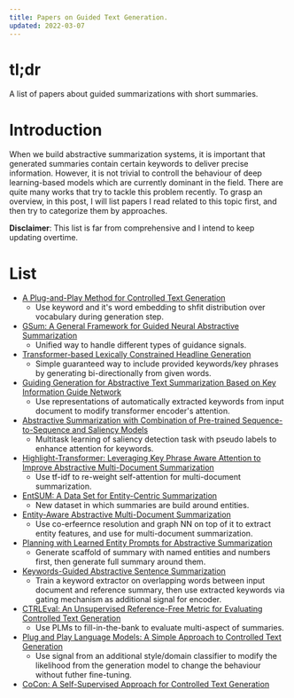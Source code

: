 ```yaml
---
title: Papers on Guided Text Generation.
updated: 2022-03-07
---
```


# tl;dr

A list of papers about guided summarizations with short summaries.

# Introduction

When we build abstractive summarization systems, it is important that generated summaries contain certain keywords to deliver precise information.
However, it is not trivial to controll the behaviour of deep learning-based models which are currently dominant in the field.
There are quite many works that try to tackle this problem recently.
To grasp an overview, in this post, I will list papers I read related to this topic first, and then try to categorize them by approaches.

**Disclaimer**: This list is far from comprehensive and I intend to keep updating overtime.

# List

- [A Plug-and-Play Method for Controlled Text Generation](https://aclanthology.org/2021.findings-emnlp.334)
  - Use keyword and it's word embedding to shfit distribution over vocabulary during generation step.
- [GSum: A General Framework for Guided Neural Abstractive Summarization](https://aclanthology.org/2021.naacl-main.384/)
  - Unified way to handle different types of guidance signals.
- [Transformer-based Lexically Constrained Headline Generation](https://aclanthology.org/2021.emnlp-main.335/)
  - Simple guaranteed way to include provided keywords/key phrases by generating bi-directionally from given words.
- [Guiding Generation for Abstractive Text Summarization Based on Key Information Guide Network](https://aclanthology.org/N18-2009)
  - Use representations of automatically extracted keywords from input document to modify transformer encoder's attention.
- [Abstractive Summarization with Combination of Pre-trained Sequence-to-Sequence and Saliency Models](https://arxiv.org/abs/2003.13028)
  - Multitask learning of saliency detection task with pseudo labels to enhance attention for keywords.
- [Highlight-Transformer: Leveraging Key Phrase Aware Attention to Improve Abstractive Multi-Document Summarization](https://aclanthology.org/2021.findings-acl.445)
  - Use tf-idf to re-weight self-attention for multi-document summarization.
- [EntSUM: A Data Set for Entity-Centric Summarization](http://arxiv.org/abs/2204.02213)
  - New dataset in which summaries are build around entities.
- [Entity-Aware Abstractive Multi-Document Summarization](https://aclanthology.org/2021.findings-acl.30)
  - Use co-erfeernce resolution and graph NN on top of it to extract entity features, and use for multi-document summarization.
- [Planning with Learned Entity Prompts for Abstractive Summarization](https://direct.mit.edu/tacl/article/doi/10.1162/tacl_a_00438/108867/Planning-with-Learned-Entity-Prompts-for)
  - Generate scaffold of summary with named entities and numbers first, then generate full summary around them.
- [Keywords-Guided Abstractive Sentence Summarization](https://ojs.aaai.org/index.php/AAAI/article/view/6333)
  - Train a keyword extractor on overlapping words between input document and reference summary, then use extracted keywords via gating mechanism as additional signal for encoder.
- [CTRLEval: An Unsupervised Reference-Free Metric for Evaluating Controlled Text Generation](http://arxiv.org/abs/2204.00862)
  - Use PLMs to fill-in-the-bank to evaluate multi-aspect of summaries.
- [Plug and Play Language Models: A Simple Approach to Controlled Text Generation](https://openreview.net/forum?id=H1edEyBKDS)
  - Use signal from an additional style/domain classifier to modify the likelihood from the generation model to change the behaviour without futher fine-tuning.
- [CoCon: A Self-Supervised Approach for Controlled Text Generation](https://openreview.net/forum?id=VD_ozqvBy4W)
